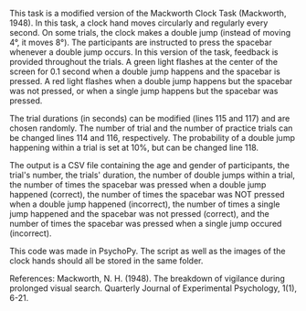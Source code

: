 This task is a modified version of the Mackworth Clock Task (Mackworth, 1948). In this task, a clock hand moves circularly and regularly every second. On some trials, the clock makes a double jump (instead of moving 4°, it moves 8°). The participants are instructed to press the spacebar whenever a double jump occurs. In this version of the task, feedback is provided throughout the trials. A green light flashes at the center of the screen for 0.1 second when a double jump happens and the spacebar is pressed. A red light flashes when a double jump happens but the spacebar was not pressed, or when a single jump happens but the spacebar was pressed. 

The trial durations (in seconds) can be modified (lines 115 and 117) and are chosen randomly. The number of trial and the number of practice trials can be changed lines 114 and 116, respectively. The probability of a double jump happening within a trial is set at 10%, but can be changed line 118. 

The output is a CSV file containing the age and gender of participants, the trial's number, the trials' duration, the number of double jumps within a trial, the number of times the spacebar was pressed when a double jump happened (correct), the number of times the spacebar was NOT pressed when a double jump happened (incorrect), the number of times a single jump happened and the spacebar was not pressed (correct), and the number of times the spacebar was pressed when a single jump occured (incorrect). 

This code was made in PsychoPy. The script as well as the images of the clock hands should all be stored in the same folder. 

References:
Mackworth, N. H. (1948). The breakdown of vigilance during prolonged visual search. Quarterly Journal of Experimental Psychology, 1(1), 6-21.
